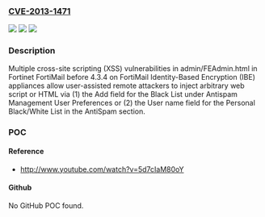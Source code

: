 ### [CVE-2013-1471](https://cve.mitre.org/cgi-bin/cvename.cgi?name=CVE-2013-1471)
![](https://img.shields.io/static/v1?label=Product&message=n%2Fa&color=blue)
![](https://img.shields.io/static/v1?label=Version&message=n%2Fa&color=blue)
![](https://img.shields.io/static/v1?label=Vulnerability&message=n%2Fa&color=brighgreen)

### Description

Multiple cross-site scripting (XSS) vulnerabilities in admin/FEAdmin.html in Fortinet FortiMail before 4.3.4 on FortiMail Identity-Based Encryption (IBE) appliances allow user-assisted remote attackers to inject arbitrary web script or HTML via (1) the Add field for the Black List under Antispam Management User Preferences or (2) the User name field for the Personal Black/White List in the AntiSpam section.

### POC

#### Reference
- http://www.youtube.com/watch?v=5d7cIaM80oY

#### Github
No GitHub POC found.

